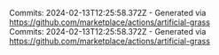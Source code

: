 Commits: 2024-02-13T12:25:58.372Z - Generated via https://github.com/marketplace/actions/artificial-grass
<br>
Commits: 2024-02-13T12:25:58.372Z - Generated via https://github.com/marketplace/actions/artificial-grass
<br>
